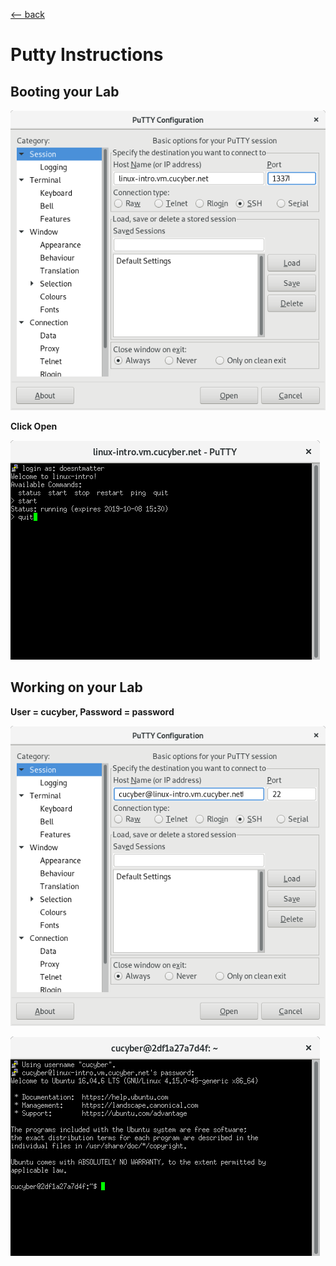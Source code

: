 <a href="index.html"><-- back</a>
# Putty Instructions

## Booting your Lab

![](putty-1.png)

**Click Open**

![](putty-2.png)

## Working on your Lab

**User = cucyber, Password = password**

![](putty-3.png)

![](putty-4.png)